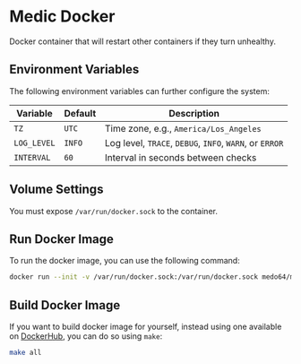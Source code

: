 # Medic Docker

Docker container that will restart other containers if they turn unhealthy.


## Environment Variables

The following environment variables can further configure the system:

| Variable    | Default | Description                                             |
|-------------|---------|---------------------------------------------------------|
| `TZ`        | `UTC`   | Time zone, e.g., `America/Los_Angeles`                  |
| `LOG_LEVEL` | `INFO`  | Log level, `TRACE`, `DEBUG`, `INFO`, `WARN`, or `ERROR` |
| `INTERVAL`  | `60`    | Interval in seconds between checks                      |


## Volume Settings

You must expose `/var/run/docker.sock` to the container.


## Run Docker Image

To run the docker image, you can use the following command:
~~~bash
docker run --init -v /var/run/docker.sock:/var/run/docker.sock medo64/medic:latest
~~~


## Build Docker Image

If you want to build docker image for yourself, instead using one available on
[DockerHub](https://hub.docker.com/r/medo64/medic), you
can do so using `make`:
~~~bash
make all
~~~
